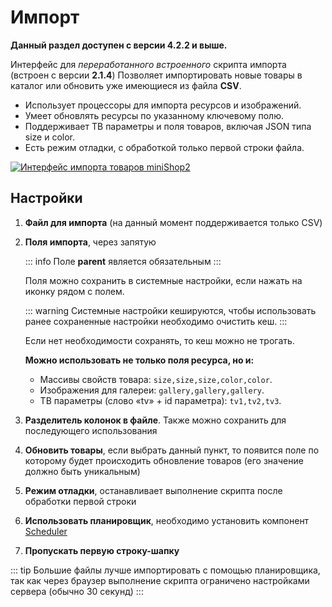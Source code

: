# Импорт

**Данный раздел доступен с версии 4.2.2 и выше.**

Интерфейс для *переработанного встроенного* скрипта импорта (встроен с версии **2.1.4**)
Позволяет импортировать новые товары в каталог или обновить уже имеющиеся из файла **CSV**.

- Использует процессоры для импорта ресурсов и изображений.
- Умеет обновлять ресурсы по указанному ключевому полю.
- Поддерживает ТВ параметры и поля товаров, включая JSON типа size и color.
- Есть режим отладки, с обработкой только первой строки файла.

[![Интерфейс импорта товаров miniShop2](https://file.modx.pro/files/7/e/2/7e2921a4ffdf3e8d3ba6f0114f502dd6.png)](https://file.modx.pro/files/7/e/2/7e2921a4ffdf3e8d3ba6f0114f502dd6.png)

## Настройки

1. **Файл для импорта** (на данный момент поддерживается только CSV)
2. **Поля импорта**, через запятую

    ::: info
    Поле **parent** является обязательным
    :::

    Поля можно сохранить в системные настройки, если нажать на иконку рядом с полем.

    ::: warning
    Системные настройки кешируются, чтобы использовать ранее сохраненные настройки необходимо очистить кеш.
    :::

    Если нет необходимости сохранять, то кеш можно не трогать.

    **Можно использовать не только поля ресурса, но и:**

    - Массивы свойств товара: `size,size,size,color,color`.
    - Изображения для галереи: `gallery,gallery,gallery`.
    - ТВ параметры (слово «tv» + id параметра): `tv1,tv2,tv3`.

3. **Разделитель колонок в файле**. Также можно сохранить для последующего использования
4. **Обновить товары**, если выбрать данный пункт, то появится поле по которому будет происходить обновление товаров (его значение должно быть уникальным)
5. **Режим отладки**, останавливает выполнение скрипта после обработки первой строки
6. **Использовать планировщик**, необходимо установить компонент [Scheduler](https://modstore.pro/packages/utilities/scheduler)
7. **Пропускать первую строку-шапку**

::: tip
Большие файлы лучше импортировать с помощью планировщика, так как через браузер выполнение скрипта ограничено настройками сервера (обычно 30 секунд)
:::
